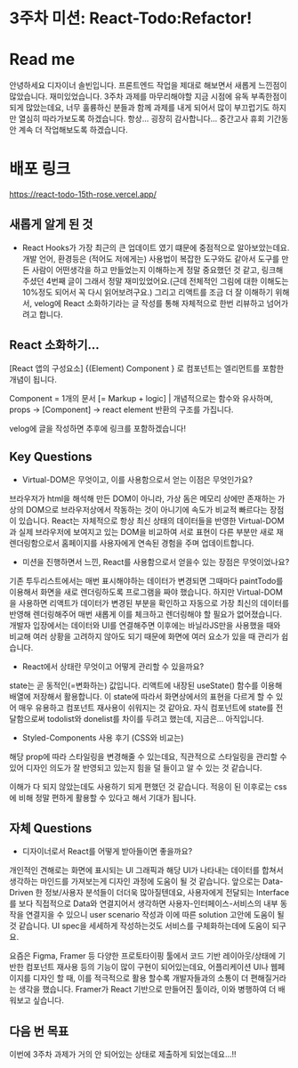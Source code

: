 # 3주차 미션: React-Todo:Refactor!

# Read me

안녕하세요 디자이너 솔빈입니다. 
프론트엔드 작업을 제대로 해보면서 새롭게 느낀점이 많았습니다. 재미있었습니다. 
3주차 과제를 마무리해야할 지금 시점에 유독 부족한점이 되게 많았는데요, 너무 훌륭하신 분들과 함께 과제를 내게 되어서 많이 부끄럽기도 하지만 열심히 따라가보도록 하겠습니다. 항상... 굉장히 감사합니다... 
중간고사 휴회 기간동안 계속 더 작업해보도록 하겠습니다.

# 배포 링크

https://react-todo-15th-rose.vercel.app/


## 새롭게 알게 된 것

- React Hooks가 가장 최근의 큰 업데이트 였기 떄문에 중점적으로 알아보았는데요. 개발 언어, 환경등은 (적어도 저에게는) 사용법이 복잡한 도구와도 같아서 도구를 만든 사람이 어떤생각을 하고 만들었는지 이해하는게 정말 중요했던 것 같고, 링크해주셨던 4번째 글이 그래서 정말 재미있었어요.(근데 전체적인 그림에 대한 이해도는 10%정도 되어서 꼭 다시 읽어보려구요.) 그리고 리액트를 조금 더 잘 이해하기 위해서, velog에 React 소화하기라는 글 작성를 통해 자체적으로 한번 리뷰하고 넘어가려고 합니다. 


## React 소화하기...

[React 앱의 구성요소]
{(Element)  Component } 로 컴포넌트는 엘리먼트를 포함한 개념이 됩니다.

Component = 1개의 문서 [= Markup + logic]
   |
개념적으로는 함수와 유사하며,
props -> [Component] -> react element 반환의 구조를 가집니다.

velog에 글을 작성하면 추후에 링크를 포함하겠습니다!

## Key Questions

- Virtual-DOM은 무엇이고, 이를 사용함으로서 얻는 이점은 무엇인가요?

브라우저가 html을 해석해 만든 DOM이 아니라, 가상 돔은 메모리 상에만 존재하는 가상의 DOM으로 브라우저상에서 작동하는 것이 아니기에 속도가 비교적 빠르다는 장점이 있습니다. React는 자체적으로 항상 최신 상태의 데이터들을 반영한 Virtual-DOM과 실제 브라우저에 보여지고 있는 DOM을 비교하여 서로 표현이 다른 부분만 새로 재 렌더링함으로서 홈페이지를 사용자에게 연속된 경험을 주며 업데이트합니다.


- 미션을 진행하면서 느낀, React를 사용함으로서 얻을수 있는 장점은 무엇이었나요?

기존 투두리스트에서는 매번 표시해야하는 데이터가 변경되면 그때마다 paintTodo를 이용해서 화면을 새로 렌더링하도록 프로그램을 짜야 했습니다. 하지만 Virtual-DOM을 사용하면 리액트가 데이터가 변경된 부분을 확인하고 자동으로 가장 최신의 데이터를 반영해 렌더링해주어 매번 새롭게 이를 체크하고 렌더링해야 할 필요가 없어졌습니다. 개발자 입장에서는 데이터와 UI를 연결해주면 이후에는 바닐라JS만을 사용했을 때와 비교해 여러 상황을 고려하지 않아도 되기 때문에 화면에 여러 요소가 있을 때 관리가 쉽습니다.


- React에서 상태란 무엇이고 어떻게 관리할 수 있을까요?

state는 곧 동적인(=변화하는) 값입니다. 리액트에 내장된 useState() 함수를 이용해 배열에 저장해서 활용합니다. 이 state에 따라서 화면상에서의 표현을 다르게 할 수 있어 매우 유용하고 컴포넌트 재사용이 쉬워지는 것 같아요. 자식 컴포넌트에 state를 전달함으로써 todolist와 donelist를 차이를 두려고 했는데, 지금은... 아직입니다.


- Styled-Components 사용 후기 (CSS와 비교는)

해당 prop에 따라 스타일링을 변경해줄 수 있는데요, 직관적으로 스타일링을 관리할 수 있어 디자인 의도가 잘 반영되고 있는지 힘을 덜 들이고 알 수 있는 것 같습니다.

이해가 다 되지 않았는데도 사용하기 되게 편했던 것 같습니다. 적응이 된 이후로는 css에 비해 정말 편하게 활용할 수 있다고 해서 기대가 됩니다. 


## 자체 Questions

- 디자이너로서 React를 어떻게 받아들이면 좋을까요?

개인적인 견해로는 화면에 표시되는 UI 그래픽과 해당 UI가 나타내는 데이터를 합쳐서 생각하는 마인드를 가져보는게 디자인 과정에 도움이 될 것 같습니다. 앞으로는 Data-Driven 한 정보/사용자 분석들이 더더욱 많아질텐데요, 사용자에게 전달되는 Interface를 보다 직접적으로 Data와 연결지어서 생각하면 사용자-인터페이스-서비스의 내부 동작을 연결지을 수 있으니 user scenario 작성과 이에 따른 solution 고안에 도움이 될 것 같습니다. UI spec을 세세하게 작성하는것도 서비스를 구체화하는데에 도움이 되구요. 

요즘은 Figma, Framer 등 다양한 프로토타이핑 툴에서 코드 기반 레이아웃/상태에 기반한 컴포넌트 재사용 등의 기능이 많이 구현이 되어있는데요, 어플리케이션 UI나 웹페이지를 디자인 할 때, 이를 적극적으로 활용 할수록 개발자들과의 소통이 더 편해질거라는 생각을 했습니다. Framer가 React 기반으로 만들어진 툴이라, 이와 병행하여 더 배워보고 싶습니다.


## 다음 번 목표

이번에 3주차 과제가 거의 안 되어있는 상태로 제출하게 되었는데요...!!